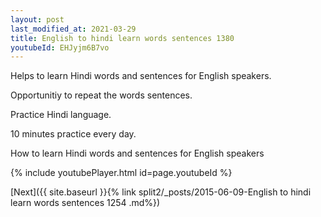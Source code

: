 ```yaml
---
layout: post
last_modified_at: 2021-03-29
title: English to hindi learn words sentences 1380 
youtubeId: EHJyjm6B7vo
---
```

 
 
Helps to learn Hindi words and sentences for English speakers.

Opportunitiy to repeat the words sentences. 

Practice Hindi language. 
 
10 minutes practice every day. 
 
How to learn Hindi words and sentences for English speakers 
 
{% include youtubePlayer.html id=page.youtubeId %}
 
 
[Next]({{ site.baseurl }}{% link  split2/_posts/2015-06-09-English to hindi learn words sentences 1254 .md%})
 
